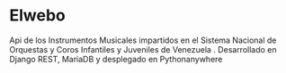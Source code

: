 # Elwebo
 Api de los Instrumentos Musicales impartidos en el Sistema Nacional de Orquestas y Coros Infantiles y Juveniles de Venezuela . Desarrollado en Django REST, MariaDB y desplegado en Pythonanywhere
